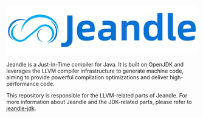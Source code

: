 <p align="center">
  <img src="logo.png" alt="Jeandle logo">
</p>

Jeandle is a Just-in-Time compiler for Java. It is built on OpenJDK and leverages the LLVM compiler infrastructure to generate machine code, aiming to provide powerful compilation optimizations and deliver high-performance code.

This repository is responsible for the LLVM-related parts of Jeandle. For more information about Jeandle and the JDK-related parts, please refer to [jeandle-jdk](https://github.com/jeandle/jeandle-jdk).
